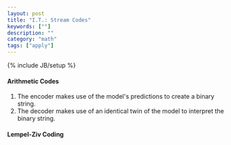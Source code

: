 ```yaml
---
layout: post
title: "I.T.: Stream Codes"
keywords: [""]
description: ""
category: "math"
tags: ["apply"]
---
```

{% include JB/setup %}

#### Arithmetic Codes
1. The encoder makes use of the model's predictions to create a binary string.
2. The decoder makes use of an identical twin of the model to interpret the
   binary string.

#### Lempel-Ziv Coding
